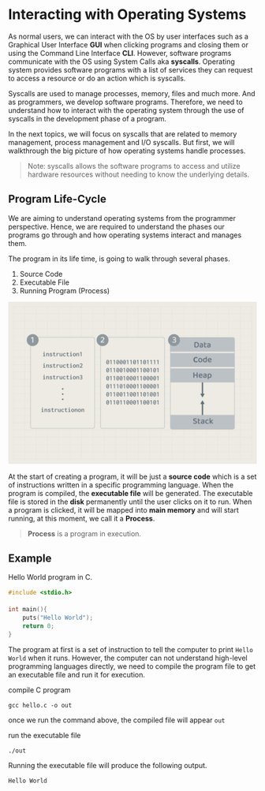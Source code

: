 # Interacting with Operating Systems 
As normal users, we can interact with the OS by user interfaces such as a Graphical User Interface **GUI** when clicking programs and closing them or using the Command Line Interface **CLI**. However, software programs communicate with the OS using System Calls aka **syscalls**. Operating system provides software programs with a list of services they can request to access a resource or do an action which is syscalls. 

Syscalls are used to manage processes, memory, files and much more. And as programmers, we develop software programs. Therefore, we need to understand how to interact with the operating system through the use of syscalls in the development phase of a program. 

In the next topics, we will focus on syscalls that are related to memory management, process management and I/O syscalls. But first, we will walkthrough the big picture of how operating systems handle processes. 

> Note: syscalls allows the software programs to access and utilize hardware resources without needing to know the underlying details.

## Program Life-Cycle
We are aiming to understand operating systems from the programmer perspective. Hence, we are required to understand the phases our programs go through and how operating systems interact and manages them.

The program in its life time, is going to walk through several phases. 
1. Source Code
2. Executable File
3. Running Program (Process)

![Program states](./images/10.program-states.png)


At the start of creating a program, it will be just a **source code** which is a set of instructions written in a specific programming language. When the program is compiled, the **executable file** will be generated. The executable file is stored in the **disk** permanently until the user clicks on it to run. When a program is clicked, it will be mapped into **main memory** and will start running, at this moment, we call it a **Process**.


>  **Process** is a program in execution.

## Example 

Hello World program in C. 

```c
#include <stdio.h>

int main(){
    puts("Hello World");
    return 0;
}
```
The program at first is a set of instruction to tell the computer to print `Hello World` when it runs. However, the computer can not understand high-level programming languages directly, we need to compile the program file to get an executable file and run it for execution. 

compile C program 
```
gcc hello.c -o out
```
once we run the command above, the compiled file will appear `out`

run the executable file
```
./out
```

Running the executable file will produce the following output.
```
Hello World
```
<!--

**[We might have an example of reading a file and stating that the control has been handed to the OS for enabling file access.]**

 resource:
 https://medium.com/@muirujackson/how-to-use-the-i-o-system-calls-open-close-read-and-write-f6f80dc61e2a
 
 -->
